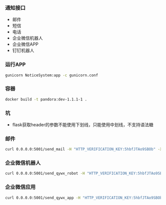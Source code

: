 ### 通知接口
* 邮件
* 短信
* 电话
* 企业微信机器人
* 企业微信APP
* 钉钉机器人

### 运行APP
```bash
gunicorn NoticeSystem:app -c gunicorn.conf
```

### 容器
```bash
docker build -t pandora:dev-1.1.1-1 .
```

### 坑
* flask获取header的参数不能使用下划线，只能使用中划线，不支持语法糖

### 邮件
```bash
curl 0.0.0.0:5001/send_mail -H "HTTP_VERIFICATION_KEY:5hbfJTAo9SBOb" -X POST -d "{'ReceiverList':'a@gmail.com,b@163.com','Subject':'测试主题','Content':'测试邮件内容2'}"
```

### 企业微信机器人
```bash
curl 0.0.0.0:5001/send_qywx_robot -H "HTTP_VERIFICATION_KEY:5hbfJTAo9SBOb" -X POST -d "{'RobotKey':'lb6test1','Content':'测试','MesgType':'markdown'}"
```

### 企业微信应用
```bash
curl 0.0.0.0:5001/send_qywx_app -H "HTTP_VERIFICATION_KEY:5hbfJTAo9SBOb" -X POST -d "{'AppName':'SREAlert','Content':'测试企业微信应用告警'}"
```
